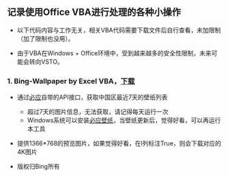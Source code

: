 ## 记录使用Office VBA进行处理的各种小操作

* 以下代码内容与工作无关，相关VBA代码需要下载文件后自行查看，未加限制（加了限制也没用）。

* 由于VBA在Windows + Office环境中，受到越来越多的安全性限制，未来可能会转向VSTO。

### 1. Bing-Wallpaper by Excel VBA，[下载](https://raw.githubusercontent.com/netcoffa/netcoffa/master/%E5%BF%85%E5%BA%94%E5%A3%81%E7%BA%B8-20240912.xlsm)

* 通过[必应](https://cn.bing.com)自带的API接口，获取中国区最近7天的壁纸列表
  * 超过7天的图片信息，无法获取，请记得每天运行一次
  * Windows系统可以安装[必应壁纸](https://bingwallpaper.microsoft.com/Windows/bing/bing-wallpaper/)，当壁纸更新后，觉得好看，可以再运行本工具

* 提供1366*768的预览图片，如果觉得好看，在I列标注True，则会下载对应的4K图片

* 版权归Bing所有
